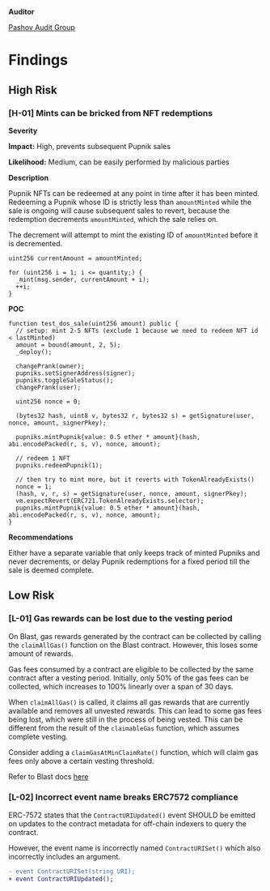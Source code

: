 **Auditor**

[Pashov Audit Group](https://twitter.com/PashovAuditGrp)

# Findings

## High Risk

### [H-01] Mints can be bricked from NFT redemptions

**Severity**

**Impact:** High, prevents subsequent Pupnik sales

**Likelihood:** Medium, can be easily performed by malicious parties

**Description**

Pupnik NFTs can be redeemed at any point in time after it has been minted. Redeeming a Pupnik whose ID is strictly less than `amountMinted` while the sale is ongoing will cause subsequent sales to revert, because the redemption decrements `amountMinted`, which the sale relies on.

The decrement will attempt to mint the existing ID of `amountMinted` before it is decremented.

```solidity
uint256 currentAmount = amountMinted;

for (uint256 i = 1; i <= quantity;) {
  _mint(msg.sender, currentAmount + i);
  ++i;
}
```

**POC**

```solidity
function test_dos_sale(uint256 amount) public {
  // setup: mint 2-5 NFTs (exclude 1 because we need to redeem NFT id < lastMinted)
  amount = bound(amount, 2, 5);
  _deploy();

  changePrank(owner);
  pupniks.setSignerAddress(signer);
  pupniks.toggleSaleStatus();
  changePrank(user);

  uint256 nonce = 0;

  (bytes32 hash, uint8 v, bytes32 r, bytes32 s) = getSignature(user, nonce, amount, signerPkey);

  pupniks.mintPupnik{value: 0.5 ether * amount}(hash, abi.encodePacked(r, s, v), nonce, amount);

  // redeem 1 NFT
  pupniks.redeemPupnik(1);

  // then try to mint more, but it reverts with TokenAlreadyExists()
  nonce = 1;
  (hash, v, r, s) = getSignature(user, nonce, amount, signerPkey);
  vm.expectRevert(ERC721.TokenAlreadyExists.selector);
  pupniks.mintPupnik{value: 0.5 ether * amount}(hash, abi.encodePacked(r, s, v), nonce, amount);
}
```

**Recommendations**

Either have a separate variable that only keeps track of minted Pupniks and never decrements, or delay Pupnik redemptions for a fixed period till the sale is deemed complete.

## Low Risk

### [L-01] Gas rewards can be lost due to the vesting period

On Blast, gas rewards generated by the contract can be collected by calling the `claimAllGas()` function on the Blast contract. However, this loses some amount of rewards.

Gas fees consumed by a contract are eligible to be collected by the same contract after a vesting period. Initially, only 50% of the gas fees can be collected, which increases to 100% linearly over a span of 30 days.

When `claimAllGas()` is called, it claims all gas rewards that are currently available and removes all unvested rewards. This can lead to some gas fees being lost, which were still in the process of being vested. This can be different from the result of the `claimableGas` function, which assumes complete vesting.

Consider adding a `claimGasAtMinClaimRate()` function, which will claim gas fees only above a certain vesting threshold.

Refer to Blast docs [here](https://docs.blast.io/building/guides/gas-fees#claiming-gas-fees)

### [L-02] Incorrect event name breaks ERC7572 compliance

ERC-7572 states that the `ContractURIUpdated()` event SHOULD be emitted on updates to the contract metadata for off-chain indexers to query the contract.

However, the event name is incorrectly named `ContractURISet()` which also incorrectly includes an argument.

```diff
- event ContractURISet(string URI);
+ event ContractURIUpdated();
```
